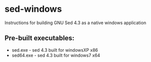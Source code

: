 # sed-windows
Instructions for building GNU Sed 4.3 as a native windows application

## Pre-built executables:
- sed.exe   - sed 4.3 built for windowsXP x86
- sed64.exe - sed 4.3 built for windows7  x64
